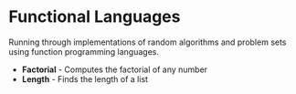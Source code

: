 # Functional Languages

Running through implementations of random algorithms and problem sets using function programming languages.

- **Factorial** - Computes the factorial of any number
- **Length** - Finds the length of a list